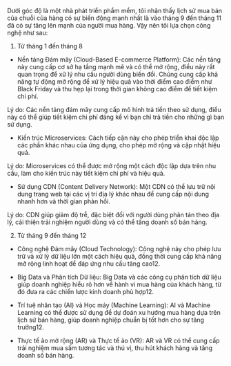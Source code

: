 ﻿Dưới góc độ là một nhà phát triển phầm mềm, tôi nhận thấy lịch sử mua bán của chuỗi của hàng có sự biến động mạnh nhất là vào tháng 9 đến tháng 11 đã có sự tăng lên mạnh 
của người mua hàng. Vậy nên tôi lựa chọn công nghệ như sau:
1. Từ tháng 1 đến tháng 8 
- Nền tảng Đám mây (Cloud-Based E-commerce Platform): Các nền tảng này cung cấp cơ sở hạ tầng mạnh mẽ và có thể mở rộng, điều này rất quan trọng để xử lý nhu cầu người dùng biến đổi. 
Chúng cung cấp khả năng tự động mở rộng để xử lý hiệu quả vào thời điểm cao điểm như Black Friday và thu hẹp lại trong thời gian không cao điểm để tiết kiệm chi phí.

Lý do: Các nền tảng đám mây cung cấp mô hình trả tiền theo sử dụng, điều này có thể giúp tiết kiệm chi phí đáng kể vì bạn chỉ trả tiền cho những gì bạn sử dụng.

- Kiến trúc Microservices: Cách tiếp cận này cho phép triển khai độc lập các phần khác nhau của ứng dụng, cho phép mở rộng và cập nhật hiệu quả.

Lý do: Microservices có thể được mở rộng một cách độc lập dựa trên nhu cầu, làm cho kiến trúc này tiết kiệm chi phí và hiệu quả.

- Sử dụng CDN (Content Delivery Network): Một CDN có thể lưu trữ nội dung trang web tại các vị trí địa lý khác nhau để cung cấp nội dung nhanh hơn và thời gian phản hồi.

Lý do: CDN giúp giảm độ trễ, đặc biệt đối với người dùng phân tán theo địa lý, cải thiện trải nghiệm người dùng và có thể tăng doanh số bán hàng.

2. Từ tháng 9 đến tháng 12 
- Công nghệ Đám mây (Cloud Technology): Công nghệ này cho phép lưu trữ và xử lý dữ liệu lớn một cách hiệu quả, đồng thời cung cấp khả năng mở rộng linh hoạt để đáp ứng nhu cầu tăng cao12.

- Big Data và Phân tích Dữ liệu: Big Data và các công cụ phân tích dữ liệu giúp doanh nghiệp hiểu rõ hơn về hành vi mua hàng của khách hàng, từ đó đưa ra các chiến lược kinh doanh phù hợp12.

- Trí tuệ nhân tạo (AI) và Học máy (Machine Learning): AI và Machine Learning có thể được sử dụng để dự đoán xu hướng mua hàng dựa trên lịch sử bán hàng, giúp doanh nghiệp chuẩn bị tốt hơn cho sự tăng trưởng12.

- Thực tế ảo mở rộng (AR) và Thực tế ảo (VR): AR và VR có thể cung cấp trải nghiệm mua sắm tương tác và thú vị, thu hút khách hàng và tăng doanh số bán hàng.